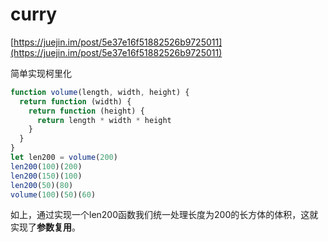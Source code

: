 # curry

[https://juejin.im/post/5e37e16f51882526b9725011](https://juejin.im/post/5e37e16f51882526b9725011)

简单实现柯里化

```javascript
function volume(length, width, height) {
  return function (width) {
    return function (height) {
      return length * width * height
    }
  }
}
let len200 = volume(200)
len200(100)(200)
len200(150)(100)
len200(50)(80)
volume(100)(50)(60)
```

如上，通过实现一个len200函数我们统一处理长度为200的长方体的体积，这就实现了**参数复用**。
